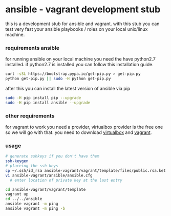 # ansible - vagrant development stub
this is a development stub for ansible and vagrant. with this stub you can test very fast your ansible playbooks / roles on your local unix/linux machine.

### requirements ansible
for running ansible on your local machine you need the have python2.7 installed. if python2.7 is installed you can follow this installation guide.
```bash
curl -sSL https://bootstrap.pypa.io/get-pip.py > get-pip.py
python get-pip.py || sudo -H python get-pip.py
```

after this you can install the latest version of ansible via pip
```bash
sudo -H pip install pip --upgrade
sudo -H pip install ansible --upgrade
```

### other requirements
for vagrant to work you need a provider, virtualbox provider is the free one so we will go with that. you need to download [virtualbox][1] and [vagrant][2].

### usage
```bash
# generate sshkeys if you don't have them
ssh-keygen
# placeing the ssh keys
cp ~/.ssh/id_rsa ansible-vagrant/vagrant/template/files/public.rsa.ket
vi ansible-vagrant/ansible/ansible.cfg
  # enter location of private key at the last entry
```
```bash
cd ansible-vagrant/vagrant/template
vagrant up
cd ../../ansible
ansible vagrant -m ping
ansible vagrant -m ping -b
```

[1]: https://www.virtualbox.org/wiki/Downloads
[2]: https://www.vagrantup.com/downloads.html

